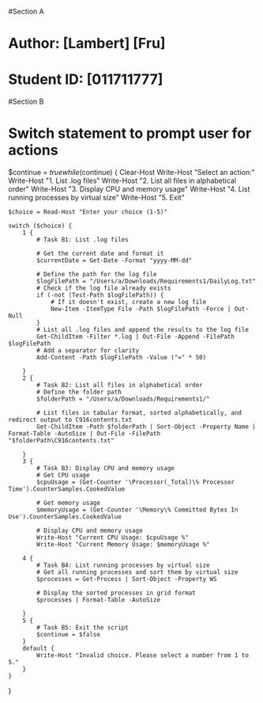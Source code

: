 #Section A

# Author: [Lambert] [Fru]
# Student ID: [011711777]

#Section B

# Switch statement to prompt user for actions
$continue = $true
while ($continue) {
    Clear-Host
    Write-Host "Select an action:"
    Write-Host "1. List .log files"
    Write-Host "2. List all files in alphabetical order"
    Write-Host "3. Display CPU and memory usage"
    Write-Host "4. List running processes by virtual size"
    Write-Host "5. Exit"

    $choice = Read-Host "Enter your choice (1-5)"

    switch ($choice) {
        1 {
            # Task B1: List .log files

            # Get the current date and format it
            $currentDate = Get-Date -Format "yyyy-MM-dd"

            # Define the path for the log file
            $logFilePath = "/Users/a/Downloads/Requirements1/DailyLog.txt"
            # Check if the log file already exists
            if (-not (Test-Path $logFilePath)) {
                # If it doesn't exist, create a new log file
                New-Item -ItemType File -Path $logFilePath -Force | Out-Null
            }
            # List all .log files and append the results to the log file
            Get-ChildItem -Filter *.log | Out-File -Append -FilePath $logFilePath
            # Add a separator for clarity
            Add-Content -Path $logFilePath -Value ("=" * 50)

        }
        2 {
            # Task B2: List all files in alphabetical order
            # Define the folder path
            $folderPath = "/Users/a/Downloads/Requirements1/"

            # List files in tabular format, sorted alphabetically, and redirect output to C916contents.txt
            Get-ChildItem -Path $folderPath | Sort-Object -Property Name | Format-Table -AutoSize | Out-File -FilePath "$folderPath\C916contents.txt"

        }
        3 {
            # Task B3: Display CPU and memory usage
            # Get CPU usage
            $cpuUsage = (Get-Counter '\Processor(_Total)\% Processor Time').CounterSamples.CookedValue

            # Get memory usage
            $memoryUsage = (Get-Counter '\Memory\% Committed Bytes In Use').CounterSamples.CookedValue

            # Display CPU and memory usage
            Write-Host "Current CPU Usage: $cpuUsage %"
            Write-Host "Current Memory Usage: $memoryUsage %"

        4 {
            # Task B4: List running processes by virtual size
            # Get all running processes and sort them by virtual size
            $processes = Get-Process | Sort-Object -Property WS

            # Display the sorted processes in grid format
            $processes | Format-Table -AutoSize

        }
        5 {
            # Task B5: Exit the script
            $continue = $false
        }
        default {
            Write-Host "Invalid choice. Please select a number from 1 to 5."
        }
    }
}

